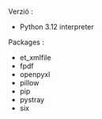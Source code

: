 Verzió :

- Python 3.12 interpreter

Packages :

- et_xmlfile
- fpdf
- openpyxl
- pillow
- pip
- pystray
- six
